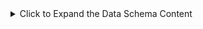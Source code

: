 <details> <summary>Click to Expand the Data Schema Content</summary># Data Schema: Augmented BACE Dataset

---

## 1. Input Files

### `bace.csv`
- **Columns**:
  - `mol` (string): Canonical SMILES of a BACE inhibitor.
  - `pIC50` (float): Bioactivity value (log IC<sub>50</sub>).
  - `Class` (int): Binary label (0 = inactive, 1 = active).

---

## 2. Augmentation Metadata

### `augmented_bace_smiles.csv`
| Column             | Description                                                      |
|--------------------|------------------------------------------------------------------|
| `original_smiles`  | Original (canonical) SMILES                                      |
| `augmented_smiles` | Augmented SMILES (random or tautomer)                            |
| `augmentation_type`| One of `original`, `random_smiles`, or `tautomer`                |
| `split`            | Assigned partition: `train`, `val`, or `test`                     |

---

## 3. Graph Files

### `baseline_graphs.pt`
- **Type**: `List[torch_geometric.data.Data]`
- **Size**: 1,513 entries (one per original SMILES)
- **Node Features (`x`)**:  
  - Shape: `[num_atoms, 6]`  
  - Columns:  
    1. Atomic number (int)  
    2. Atom degree (int)  
    3. Formal charge (int)  
    4. Hybridization (int code)  
    5. Number of implicit H atoms (int)  
    6. Is aromatic (0/1)  
- **Edge Index (`edge_index`)**:  
  - Shape: `[2, num_edges]`  
  - Each column → (source, target)  
- **Edge Attributes (`edge_attr`)**:  
  - Shape: `[num_edges, 3]`  
  - Columns:  
    1. Bond type (as double)  
    2. Is conjugated (0/1)  
    3. Is in ring (0/1)  

### `augmented_bace_graphs.pt`
- **Type**: `List[torch_geometric.data.Data]`
- **Size**: 12,721 entries (augmented + original)
- **Features**: Same schema as `baseline_graphs.pt`.
- **Index Alignment**: Position in this list corresponds to rows in `augmented_bace_smiles.csv`.
### Example Graph Object
```python
>>> data
Data(x=[21, 6], edge_index=[2, 44], edge_attr=[44, 3])

---

## 4. Split Index Files

- `aug_train_idx.pkl`  
- `aug_val_idx.pkl`  
- `aug_test_idx.pkl`  

Each is a pickled Python list of integer indices referencing entries in `augmented_bace_graphs.pt`.

---

## 5. Notes & Conventions

- All augmented SMILES were **validated** with RDKit’s `Chem.MolFromSmiles()`.
- No `NaN` or missing features exist in final graphs.
- 3D coordinates were **not** used in this version (position arrays absent).
- Hybridization codes and bond types follow RDKit enums.


---

## 6. Data Flow Diagram`

**How to format**:

```markdown
CSV Row (augmented_bace_smiles.csv)
      ↓
Graph Object (Data(x, edge_index, edge_attr))
      ↓
Indexed via aug_train_idx.pkl → used in GNN

---
</details>
